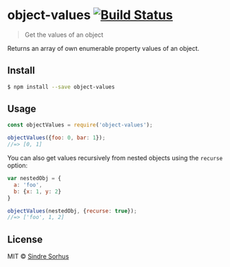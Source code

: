 # object-values [![Build Status](https://travis-ci.org/sindresorhus/object-values.svg?branch=master)](https://travis-ci.org/sindresorhus/object-values)

> Get the values of an object

Returns an array of own enumerable property values of an object.


## Install

```sh
$ npm install --save object-values
```


## Usage

```js
const objectValues = require('object-values');

objectValues({foo: 0, bar: 1});
//=> [0, 1]
```

You can also get values recursively from nested objects
using the `recurse` option:

```js
var nestedObj = {
  a: 'foo',
  b: {x: 1, y: 2}
}

objectValues(nestedObj, {recurse: true});
//=> ['foo', 1, 2]
```

## License

MIT © [Sindre Sorhus](http://sindresorhus.com)
